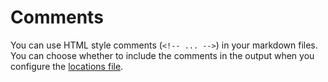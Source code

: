 <!--
# Copyright 2022, 2023 IBM Inc. All rights reserved
# SPDX-License-Identifier: Apache2.0
# Last updated: 2023-05-01
-->

# Comments

You can use HTML style comments (<code>&lt;!-- ... --&gt;</code>) in your markdown files. You can choose whether to include the comments in the output when you configure the [locations file](setup.md). 

